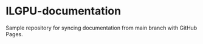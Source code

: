 # ILGPU-documentation

Sample repository for syncing documentation from main branch with GitHub Pages.
